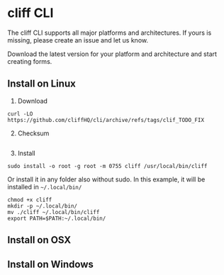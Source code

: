# cliff CLI

The cliff CLI supports all major platforms and architectures. If yours is missing, please create an issue and let us know.

Download the latest version for your platform and architecture and start creating forms.

## Install on Linux

1. Download
```
curl -LO https://github.com/cliffHQ/cli/archive/refs/tags/clif_TODO_FIX
```

2. Checksum
```
```

3. Install
```
sudo install -o root -g root -m 0755 cliff /usr/local/bin/cliff
```

Or install it in any folder also without sudo. In this example, it will be installed in `~/.local/bin/`
```
chmod +x cliff
mkdir -p ~/.local/bin/
mv ./cliff ~/.local/bin/cliff
export PATH=$PATH:~/.local/bin/
```

## Install on OSX

## Install on Windows
